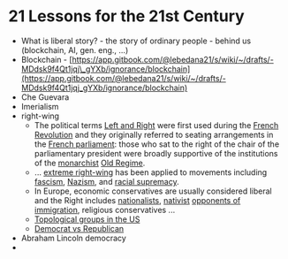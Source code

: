 # 21 Lessons for the 21st Century

* What is liberal story?  - the story of ordinary people - behind us \(blockchain, AI, gen. eng., ...\) 
* Blockchain - [https://app.gitbook.com/@lebedana21/s/wiki/~/drafts/-MDdsk9f4Qt1jqj\_gYXb/ignorance/blockchain](https://app.gitbook.com/@lebedana21/s/wiki/~/drafts/-MDdsk9f4Qt1jqj_gYXb/ignorance/blockchain)
* Che Guevara
* Imerialism 
* right-wing 
  * The political terms [Left and Right](https://en.wikipedia.org/wiki/Left%E2%80%93right_political_spectrum) were first used during the [French Revolution](https://en.wikipedia.org/wiki/French_Revolution) and they originally referred to seating arrangements in the [French parliament](https://en.wikipedia.org/wiki/French_parliament): those who sat to the right of the chair of the parliamentary president were broadly supportive of the institutions of the [monarchist](https://en.wikipedia.org/wiki/Monarchism) [Old Regime](https://en.wikipedia.org/wiki/Ancien_R%C3%A9gime).
  * ... [extreme right-wing](https://en.wikipedia.org/wiki/Extreme_right-wing) has been applied to movements including [fascism](https://en.wikipedia.org/wiki/Fascism), [Nazism](https://en.wikipedia.org/wiki/Nazism), and [racial supremacy](https://en.wikipedia.org/wiki/Racial_supremacy).
  * In Europe, economic conservatives are usually considered liberal and the Right includes [nationalists](https://en.wikipedia.org/wiki/Nationalism), [nativist](https://en.wikipedia.org/wiki/Nativism_%28politics%29) [opponents of immigration](https://en.wikipedia.org/wiki/Opposition_to_immigration), religious conservatives ... 
  * [Topological groups in the US ](https://en.wikipedia.org/wiki/Political_ideologies_in_the_United_States)
  * [Democrat vs Republican](https://www.diffen.com/difference/Democrat_vs_Republican)
* Abraham Lincoln democracy 
* 
